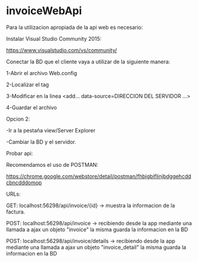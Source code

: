 # invoiceWebApi

Para la utilizacion apropiada de la api web es necesario: 

Instalar Visual Studio Community 2015: 

https://www.visualstudio.com/vs/community/

Conectar la BD que el cliente vaya a utilizar de la siguiente manera:

1-Abrir el archivo Web.config

2-Localizar el tag <connectionStrings>

3-Modificar en la linea <add... data-source=DIRECCION DEL SERVIDOR ...>

4-Guardar el archivo

Opcion 2: 

-Ir a la pestaña view/Server Explorer

-Cambiar la BD y el servidor.


Probar api: 

Recomendamos el uso de POSTMAN:

https://chrome.google.com/webstore/detail/postman/fhbjgbiflinjbdggehcddcbncdddomop

URLs:

GET: localhost:56298/api/invoice/{id} -> muestra la informacion de la factura.

POST: localhost:56298/api/invoice -> recibiendo desde la app mediante una llamada a ajax un objeto "invoice" la misma guarda la informacion en la BD
 
POST: localhost:56298/api/invoice/details -> recibiendo desde la app mediante una llamada a ajax un objeto "invoice_detail" la misma guarda la informacion en la BD
